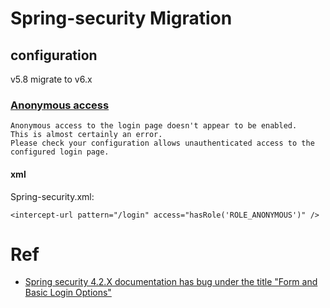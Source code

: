 Spring-security Migration
===============

## configuration
v5.8 migrate to v6.x

### [Anonymous access](https://docs.spring.io/spring-security/reference/servlet/authentication/anonymous.html)
```
Anonymous access to the login page doesn't appear to be enabled. 
This is almost certainly an error. 
Please check your configuration allows unauthenticated access to the configured login page.
```

#### xml
Spring-security.xml:
```
<intercept-url pattern="/login" access="hasRole('ROLE_ANONYMOUS')" />
```

# Ref
- [Spring security 4.2.X documentation has bug under the title "Form and Basic Login Options"](https://github.com/spring-projects/spring-security/issues/4470)
